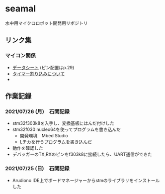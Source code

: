 # seamal
水中用マイクロロボット開発用リポジトリ

## リンク集
### マイコン関係
* [データシート](https://akizukidenshi.com/download/ds/st/stm32f303x6_st32f303x8.pdf) (ピン配置はp.29)
* [タイマー割り込みについて](https://mia-0032.hatenablog.jp/entry/mbed-os-events-library)
* 

## 作業記録

### 2021/07/26 (月)　石関記録
* stm32f303k8を入手し、変換基板にはんだ付けした
* stm32f030 nucleo64を使ってプログラムを書き込んだ
  * 開発環境　Mbed Studio
  * Lチカを行うプログラムを書き込んだ
* 動作を確認した
* デバッガーのTX,RXのピンをf303k8に接続したら、UART通信ができた


### 2021/07/25 (日)　石関記録
* Arudiono IDE上でボードマネージャーからstmのライブラリをインストールした


